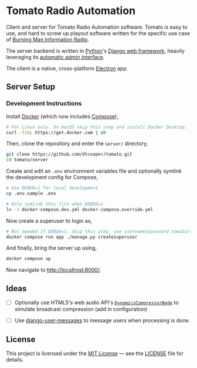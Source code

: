 # Tomato Radio Automation

Client and server for Tomato Radio Automation software. Tomato is easy to use,
and hard to screw up playout software written for the specific use case of
[Burning Man Information Radio](https://bmir.org).

The server backend is written in [Python](https://www.python.org/)'s
[Django web framework](https://www.djangoproject.com/), heavily leveraging its
[automatic admin interface](https://docs.djangoproject.com/en/4.1/ref/contrib/admin/).

The client is a native, cross-platform [Electron](https://www.electronjs.org/)
app.

## Server Setup

### Development Instructions

Install [Docker](https://www.docker.com/) (which now includes
[Compose](https://docs.docker.com/compose/)),

```bash
# For Linux only. On macOS skip this step and install Docker Desktop.
curl -fsSL https://get.docker.com | sh
```

Then, clone the repository and enter the `server/` directory,

```bash
git clone https://github.com/dtcooper/tomato.git
cd tomato/server
```

Create and edit an `.env` environment variables file and optionally symlink
the development config for Compose,

```bash
# Use DEBUG=1 for local development
cp .env.sample .env

# Only symlink this file when DEBUG=1
ln -s docker-compose.dev.yml docker-compose.override.yml
```

Now create a superuser to login as,

```bash
# Not needed if DEBUG=1. Skip this step, use username/password tomato/tomato
docker compose run app ./manage.py createsuperuser
```

And finally, bring the server up using,

```bash
docker compose up
```

Now navigate to <http://localhost:8000/>.


## Ideas

- [ ] Optionally use HTML5's web audio API's
      [`DynamicsCompressorNode`](https://developer.mozilla.org/en-US/docs/Web/API/DynamicsCompressorNode)
      to simulate broadcast compression (add in configuration)
- [ ] Use [django-user-messages](https://github.com/matthiask/django-user-messages)
      to message users when processing is done.


## License

This project is licensed under the [MIT License](https://opensource.org/licenses/MIT)
&mdash; see the [LICENSE](https://github.com/dtcooper/tomato/blob/main/LICENSE)
file for details.
